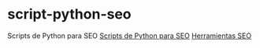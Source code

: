 # script-python-seo
Scripts de Python para SEO
[Scripts de Python para SEO](https://seosimilar.com/scripts-de-python/)
[Herramientas SEO](https://seosimilar.com/)
